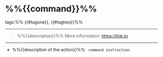 # %%{{command}}%%

tags:%% {{#tagone}}, {{#tagtwo}}%%

---

> %%{{description}}%%
> More information: <https://link.to>

---

- %%{{description of the action}}%%
` command instruction`
